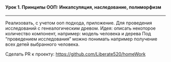 #### Урок 1. Принципы ООП: Инкапсуляция, наследование, полиморфизм
___
Реализовать, с учетом ооп подхода, приложение.
Для проведения исследований с генеалогическим древом.
Идея: описать некоторое количество компонент, например:
модель человека и дерева
Под “проведением исследования” можно понимать например получение всех детей выбранного человека.

Сделать PR к проекту: https://github.com/Liberate520/homeWork